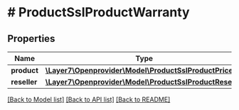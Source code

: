 # # ProductSslProductWarranty

## Properties

Name | Type | Description | Notes
------------ | ------------- | ------------- | -------------
**product** | [**\Layer7\Openprovider\Model\ProductSslProductPrice**](ProductSslProductPrice.md) |  | [optional]
**reseller** | [**\Layer7\Openprovider\Model\ProductSslProductReseller**](ProductSslProductReseller.md) |  | [optional]

[[Back to Model list]](../../README.md#models) [[Back to API list]](../../README.md#endpoints) [[Back to README]](../../README.md)
